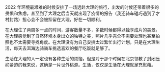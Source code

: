 2022 年环境最艰难的时候安排了一场远赴大理的旅行，出发的时候还带着很多的畏惧和焦虑。甚至到了大理之后当天就出现了疫情的报告（我还骑车碰巧遇到了才村封路）担心会不会被扣留在大理，好在一切顺利。

在大理住了两周多一点的时间，游客数量不多，多数时候都得以独享成片的美景。在大理感觉到了自然环境本身出众的独特之美，照片几乎完全不需要处理也甚至拍照也不太需要寻找角度。在大理没有为自己安排太过繁忙出行计划，只是在大理生活，每天去洱海边骑骑车挑选喜欢的餐厅吃饭就足够了。

生活在大理的人一定也有各种生活的烦恼，但是对于那个时候在北京领教了封闭压抑紧迫的我来说，这确是一片世外桃源。生活，仅仅是生活在大理就足充慰藉。